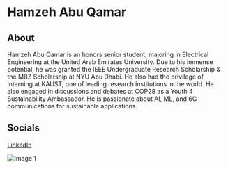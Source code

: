 

# Hamzeh Abu Qamar 

## About
Hamzeh Abu Qamar is an honors senior student, majoring in Electrical Engineering at the United Arab Emirates University. Due to his immense potential, he was granted the IEEE Undergraduate Research Scholarship & the MBZ Scholarship at NYU Abu Dhabi. He also had the privilege of interning at KAUST, one of leading research institutions in the world. He also engaged in discussions and debates at COP28 as a Youth 4 Sustainability Ambassador. He is passionate about AI, ML, and 6G communications for sustainable applications.

## Socials
[LinkedIn](https://www.linkedin.com/in/hamzeh-abu-qamar-034605218/)

![Image 1]("C:\Users\sabuqamar\Desktop\Hamzeh\Personal\IMG_3700.jpg")
